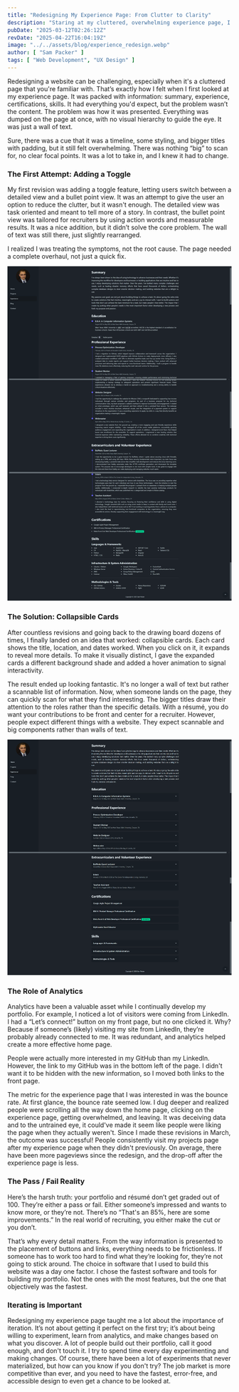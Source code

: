 ```yaml
---
title: "Redesigning My Experience Page: From Clutter to Clarity"
description: "Staring at my cluttered, overwhelming experience page, I knew I had to rethink everything. Here’s how I transformed it from a wall of text into a scannable, user-friendly showcase."
pubDate: "2025-03-12T02:26:12Z"
revDate: "2025-04-22T16:04:19Z"
image: "../../assets/blog/experience_redesign.webp"
author: [ "Sam Packer" ]
tags: [ "Web Development", "UX Design" ]
---
```


Redesigning a website can be challenging, especially when it's a cluttered page that you're familiar with. That’s exactly how I felt when I first looked at my experience page. It was packed with information: summary, experience, certifications, skills. It had everything you'd expect, but the problem wasn’t the content. The problem was how it was presented. Everything was dumped on the page at once, with no visual hierarchy to guide the eye. It was just a wall of text.

Sure, there was a cue that it was a timeline, some styling, and bigger titles with padding, but it still felt overwhelming. There was nothing “big” to scan for, no clear focal points. It was a lot to take in, and I knew it had to change.

### The First Attempt: Adding a Toggle

My first revision was adding a toggle feature, letting users switch between a detailed view and a bullet point view. It was an attempt to give the user an option to reduce the clutter, but it wasn't enough. The detailed view was task oriented and meant to tell more of a story. In contrast, the bullet point view was tailored for recruiters by using action words and measurable results. It was a nice addition, but it didn’t solve the core problem. The wall of text was still there, just slightly rearranged.

I realized I was treating the symptoms, not the root cause. The page needed a complete overhaul, not just a quick fix.

![Before: A visually cluttered wall of text](../../assets/blog/experience_page_before.png)

### The Solution: Collapsible Cards

After countless revisions and going back to the drawing board dozens of times, I finally landed on an idea that worked: collapsible cards. Each card shows the title, location, and dates worked. When you click on it, it expands to reveal more details. To make it visually distinct, I gave the expanded cards a different background shade and added a hover animation to signal interactivity.

The result ended up looking fantastic. It's no longer a wall of text but rather a scannable list of information. Now, when someone lands on the page, they can quickly scan for what they find interesting. The bigger titles draw their attention to the roles rather than the specific details. With a résumé, you do want your contributions to be front and center for a recruiter. However, people expect different things with a website. They expect scannable and big components rather than walls of text.

![After: Digestible, scannable cards](../../assets/blog/experience_page_after.png)

### The Role of Analytics

Analytics have been a valuable asset while I continually develop my portfolio. For example, I noticed a lot of visitors were coming from LinkedIn. I had a “Let’s connect!” button on my front page, but no one clicked it. Why? Because if someone’s (likely) visiting my site from LinkedIn, they’re probably already connected to me. It was redundant, and analytics helped create a more effective home page.

People were actually more interested in my GitHub than my LinkedIn. However, the link to my GitHub was in the bottom left of the page. I didn't want it to be hidden with the new information, so I moved both links to the front page.

The metric for the experience page that I was interested in was the bounce rate. At first glance, the bounce rate seemed low. I dug deeper and realized people were scrolling all the way down the home page, clicking on the experience page, getting overwhelmed, and leaving. It was deceiving data and to the untrained eye, it could've made it seem like people were liking the page when they actually weren't. Since I made these revisions in March, the outcome was successful!
People consistently visit my projects page after my experience page when they didn't previously. On average, there have been more pageviews since the redesign, and the drop-off after the experience page is less.

### The Pass / Fail Reality

Here’s the harsh truth: your portfolio and résumé don’t get graded out of 100. They’re either a pass or fail. Either someone’s impressed and wants to know more, or they’re not. There’s no “That's an 85%, here are some improvements.” In the real world of recruiting, you either make the cut or you don’t.

That’s why every detail matters. From the way information is presented to the placement of buttons and links, everything needs to be frictionless. If someone has to work too hard to find what they’re looking for, they’re not going to stick around. The choice in software that I used to build this website was a day one factor. I chose the fastest software and tools for building my portfolio. Not the ones with the most features, but the one that objectively was the fastest.

### Iterating is Important

Redesigning my experience page taught me a lot about the importance of iteration. It’s not about getting it perfect on the first try; it’s about being willing to experiment, learn from analytics, and make changes based on what you discover. A lot of people build out their portfolio, call it good enough, and don't touch it. I try to spend time every day experimenting and making changes. Of course, there have been a lot of experiments that never materialized, but how can you know if you don't try? The job market is more competitive than ever, and you need to have the fastest, error-free, and accessible design to even get a chance to be looked at.